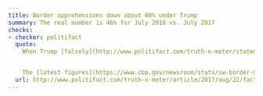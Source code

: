 ```yaml
---
title: Border apprehensions down about 80% under Trump
summary: The real number is 46% for July 2016 vs. July 2017
checks:
- checker: politifact
  quote:
    When Trump [falsely](http://www.politifact.com/truth-o-meter/statements/2017/aug/03/donald-trump/false-trumps-claim-about-illegal-immigration-under/) claimed something similar in July, we found that the closest number to 78-80 percent would be based on cherry-picked numbers of the highest number of apprehensions, in November, to the lowest number, in April.


    The [latest figures](https://www.cbp.gov/newsroom/stats/sw-border-migration) from U.S. Customs and Border Protection show that in July there were 18,198 apprehensions at the southwest border, a [46 percent decline](https://www.cbp.gov/newsroom/stats/southwest-border-unaccompanied-children/fy-2016) from July 2016. While apprehension numbers are low under Trump, they began increasing in May.
  url: http://www.politifact.com/truth-o-meter/article/2017/aug/22/fact-checking-president-donald-trumps-campaign-ral/
---
```

